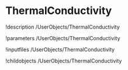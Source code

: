 <!-- MOOSE Documentation Stub: Remove this when content is added. -->

# ThermalConductivity
!description /UserObjects/ThermalConductivity

!parameters /UserObjects/ThermalConductivity

!inputfiles /UserObjects/ThermalConductivity

!childobjects /UserObjects/ThermalConductivity
